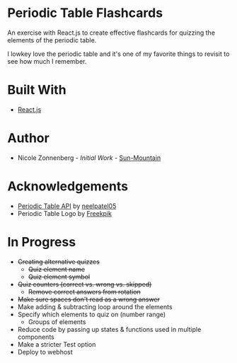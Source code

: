 # Periodic Table Flashcards
An exercise with React.js to create effective flashcards for quizzing the elements of the periodic table.

I lowkey love the periodic table and it's one of my favorite things to revisit to see how much I remember. 

# Built With
* [React.js](https://reactjs.org/)

# Author
* Nicole Zonnenberg - _Initial Work_ - [Sun-Mountain](https://github.com/Sun-Mountain)

# Acknowledgements
* [Periodic Table API](https://github.com/neelpatel05/periodic-table-api) by [neelpatel05](https://github.com/neelpatel05)
* Periodic Table Logo by [Freekpik](https://www.freepik.com/)

# In Progress
* ~~Creating alternative quizzes~~
    * ~~Quiz element name~~
    * ~~Quiz element symbol~~
* ~~Quiz counters (correct vs. wrong vs. skipped)~~
    * ~~Remove correct answers from rotation~~
* ~~Make sure spaces don't read as a wrong answer~~
* Make adding & subtracting loop around the elements
* Specify which elements to quiz on (number range)
    * Groups of elements
* Reduce code by passing up states & functions used in multiple components
* Make a stricter Test option
* Deploy to webhost